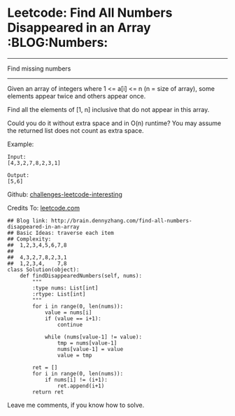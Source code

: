 # Leetcode: Find All Numbers Disappeared in an Array     :BLOG:Numbers:


---

Find missing numbers  

---

Given an array of integers where 1 <= a[i] <= n (n = size of array), some elements appear twice and others appear once.  

Find all the elements of [1, n] inclusive that do not appear in this array.  

Could you do it without extra space and in O(n) runtime? You may assume the returned list does not count as extra space.  

Example:  

    Input:
    [4,3,2,7,8,2,3,1]
    
    Output:
    [5,6]

Github: [challenges-leetcode-interesting](https://github.com/DennyZhang/challenges-leetcode-interesting/tree/master/find-all-numbers-disappeared-in-an-array)  

Credits To: [leetcode.com](https://leetcode.com/problems/find-all-numbers-disappeared-in-an-array/description/)  

    ## Blog link: http://brain.dennyzhang.com/find-all-numbers-disappeared-in-an-array
    ## Basic Ideas: traverse each item
    ## Complexity:
    ##  1,2,3,4,5,6,7,8
    ##
    ##  4,3,2,7,8,2,3,1
    ##  1,2,3,4,    7,8
    class Solution(object):
        def findDisappearedNumbers(self, nums):
            """
            :type nums: List[int]
            :rtype: List[int]
            """
            for i in range(0, len(nums)):
                value = nums[i]
                if (value == i+1):
                    continue
    
                while (nums[value-1] != value):
                    tmp = nums[value-1]
                    nums[value-1] = value
                    value = tmp
    
            ret = []
            for i in range(0, len(nums)):
                if nums[i] != (i+1):
                    ret.append(i+1)
            return ret

Leave me comments, if you know how to solve.